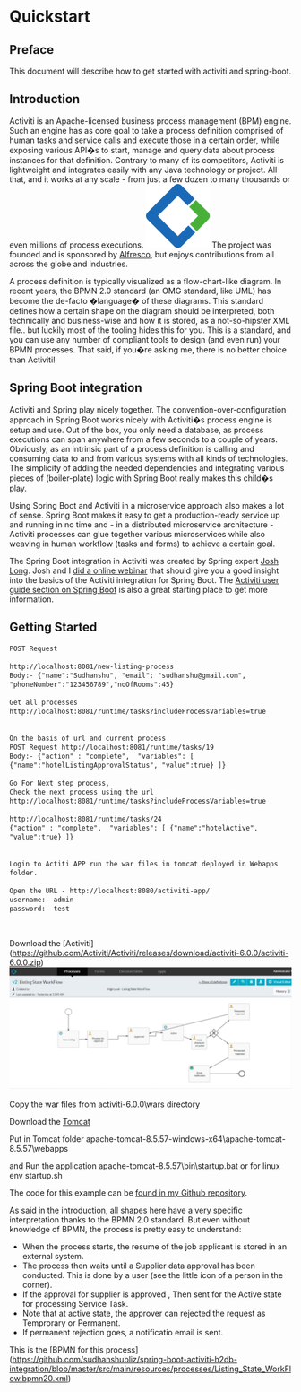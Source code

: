 # Quickstart
## Preface
This document will describe how to get started with activiti and spring-boot.   

## Introduction
Activiti is an Apache-licensed business process management (BPM) engine. Such an engine has as core goal to take a process definition comprised of human tasks and service calls and execute those in a certain order, while exposing various API�s to start, manage and query data about process instances for that definition. Contrary to many of its competitors, Activiti is lightweight and integrates easily with any Java technology or project. All that, and it works at any scale - from just a few dozen to many thousands or even millions of process executions.
![Activiti logo](doc/images/activiti-logo.png)
The project was founded and is sponsored by [Alfresco](http://www.alfresco.com/), but enjoys contributions from all across the globe and industries.

A process definition is typically visualized as a flow-chart-like diagram. In recent years, the BPMN 2.0 standard (an OMG standard, like UML) has become the de-facto �language� of these diagrams. This standard defines how a certain shape on the diagram should be interpreted, both technically and business-wise and how it is stored, as a not-so-hipster XML file.. but luckily most of the tooling hides this for you. This is a standard, and you can use any number of compliant tools to design (and even run) your BPMN processes. That said, if you�re asking me, there is no better choice than Activiti!

## Spring Boot integration
Activiti and Spring play nicely together. The convention-over-configuration approach in Spring Boot works nicely with Activiti�s process engine is setup and use. Out of the box, you only need a database, as process executions can span anywhere from a few seconds to a couple of years. Obviously, as an intrinsic part of a process definition is calling and consuming data to and from various systems with all kinds of technologies. The simplicity of adding the needed dependencies and integrating various pieces of (boiler-plate) logic with Spring Boot really makes this child�s play.

Using Spring Boot and Activiti in a microservice approach also makes a lot of sense. Spring Boot makes it easy to get a production-ready service up and running in no time and - in a distributed microservice architecture - Activiti processes can glue together various microservices while also weaving in human workflow (tasks and forms) to achieve a certain goal.

The Spring Boot integration in Activiti was created by Spring expert [Josh Long](https://twitter.com/starbuxman). Josh and I [did a online webinar](https://www.youtube.com/watch?v=0PV_8Lew3vg) that should give you a good insight into the basics of the Activiti integration for Spring Boot. The [Activiti user guide section on Spring Boot](http://activiti.org/userguide/index.html#springSpringBoot) is also a great starting place to get more information.

## Getting Started

```
POST Request 

http://localhost:8081/new-listing-process
Body:- {"name":"Sudhanshu", "email": "sudhanshu@gmail.com", "phoneNumber":"123456789","noOfRooms":45}

Get all processes 
http://localhost:8081/runtime/tasks?includeProcessVariables=true


On the basis of url and current process
POST Request http://localhost:8081/runtime/tasks/19
Body:- {"action" : "complete",  "variables": [ {"name":"hotelListingApprovalStatus", "value":true} ]}

Go For Next step process,
Check the next process using the url 
http://localhost:8081/runtime/tasks?includeProcessVariables=true

http://localhost:8081/runtime/tasks/24
{"action" : "complete",  "variables": [ {"name":"hotelActive", "value":true} ]}


Login to Actiti APP run the war files in tomcat deployed in Webapps folder.

Open the URL - http://localhost:8080/activiti-app/
username:- admin
password:- test



```
Download the [Activiti]
(https://github.com/Activiti/Activiti/releases/download/activiti-6.0.0/activiti-6.0.0.zip)
![Activiti logo](doc/images/supplier-workflow.JPG)

 
Copy the war files from activiti-6.0.0\wars directory 

Download the [Tomcat](http://apachemirror.wuchna.com/tomcat/tomcat-8/v8.5.57/bin/apache-tomcat-8.5.57-windows-x64.zip)

Put in Tomcat folder apache-tomcat-8.5.57-windows-x64\apache-tomcat-8.5.57\webapps 

and Run the application apache-tomcat-8.5.57\bin\startup.bat or for linux env startup.sh
 

The code for this example can be [found in my Github repository](https://github.com/sudhanshubliz/spring-boot-activiti-h2db-integration). 

As said in the introduction, all shapes here have a very specific interpretation thanks to the BPMN 2.0 standard. But even without knowledge of BPMN, the process is pretty easy to understand:

* When the process starts, the resume of the job applicant is stored in an external system.
* The process then waits until a Supplier data approval has been conducted. This is done by a user (see the little icon of a person in the corner).
* If the approval for supplier is approved , Then sent for the Active state for processing Service Task. 
* Note that at active state, the approver can rejected the request as Temprorary or Permanent. 
* If permanent rejection goes, a notificatio email is sent.

This is the [BPMN for this process]
(https://github.com/sudhanshubliz/spring-boot-activiti-h2db-integration/blob/master/src/main/resources/processes/Listing_State_WorkFlow.bpmn20.xml)
 